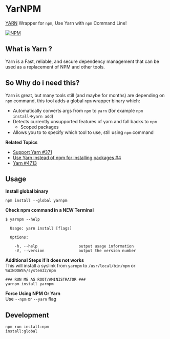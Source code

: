 # YarNPM
[YARN](https://github.com/yarnpkg/yarn)  Wrapper for `npm`, Use Yarn with `npm` Command Line!

[![NPM](https://nodei.co/npm/yarnpm.png?downloads=true&downloadRank=true&stars=true)](https://npmjs.com/yarnpm/)

## What is Yarn ?
Yarn is a Fast, reliable, and secure dependency management that can be used as a replacement of NPM and other tools.

## So Why do i need this?
Yarn is great, but many tools still (and maybe for months) are depending on `npm` command, this tool adds a global `npm`
wrapper binary which:
 + Automatically converts args from `npm` to `yarn` (for example `npm install`=>`yarn add`)
 + Detects currently unsupported features of yarn and fall backs to `npm`
   - Scoped packages
 + Allows you to to specify which tool to use, still using `npm` command

**Related Topics**
- [Support Yarn #371](https://github.com/lerna/lerna/issues/371)
- [Use Yarn instead of npm for installing packages #4](https://github.com/motion/lerna/pull/4)
- [Yarn #4713](https://github.com/babel/babel/pull/4713)
 
## Usage

**Install global binary**   
```
npm install --global yarnpm
```

**Check npm command in a NEW Terminal**
```
$ yarnpm --help

  Usage: yarn install [flags]

  Options:

    -h, --help                  output usage information
    -V, --version               output the version number
```

**Additional Steps if it does not works**   
This will install a syslink from `yarnpm` to `/usr/local/bin/npm` or `%WINDOWS%/system32/npm` 
```
### RUN ME AS ROOT/AMINISTRATOR ###
yarnpm install yarnpm
```

**Force Using NPM Or Yarn**     
Use `--npm` or `--yarn` flag

## Development

```
npm run install:npm
install:global
```